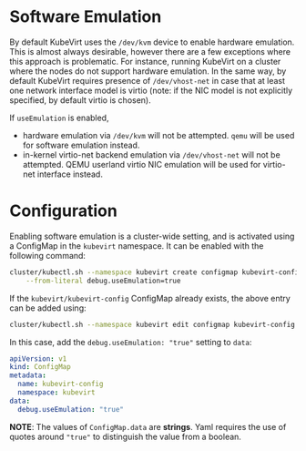 # Software Emulation

By default KubeVirt uses the `/dev/kvm` device to enable hardware emulation.
This is almost always desirable, however there are a few exceptions where this
approach is problematic. For instance, running KubeVirt on a cluster where the
nodes do not support hardware emulation.
In the same way, by default KubeVirt requires presence of `/dev/vhost-net`
in case that at least one network interface model is virtio (note: if the NIC
model is not explicitly specified, by default virtio is chosen).

If `useEmulation` is enabled,
- hardware emulation via `/dev/kvm` will not be attempted. `qemu` will be used
  for software emulation instead.
- in-kernel virtio-net backend emulation via `/dev/vhost-net` will not be
  attempted. QEMU userland virtio NIC emulation will be used for virtio-net
  interface instead.

# Configuration

Enabling software emulation is a cluster-wide setting, and is activated using a
ConfigMap in the `kubevirt` namespace. It can be enabled with the following
command:

```bash
cluster/kubectl.sh --namespace kubevirt create configmap kubevirt-config \
    --from-literal debug.useEmulation=true
```

If the `kubevirt/kubevirt-config` ConfigMap already exists, the above entry
can be added using:

```bash
cluster/kubectl.sh --namespace kubevirt edit configmap kubevirt-config
```

In this case, add the `debug.useEmulation: "true"` setting to `data`:

```yaml
apiVersion: v1
kind: ConfigMap
metadata:
  name: kubevirt-config
  namespace: kubevirt
data:
  debug.useEmulation: "true"

```

**NOTE**: The values of `ConfigMap.data` are **strings**. Yaml requires the use of
quotes around `"true"` to distinguish the value from a boolean.

